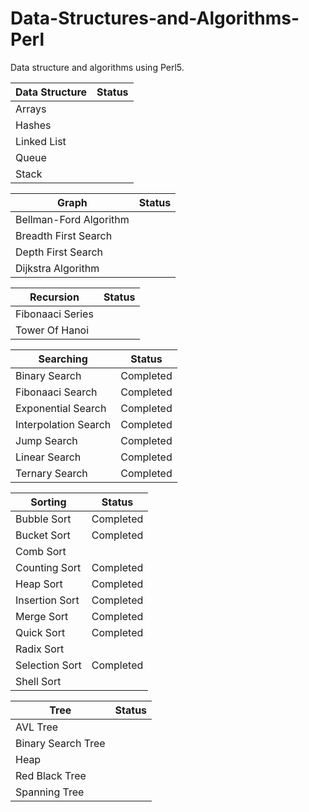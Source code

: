 # Data-Structures-and-Algorithms-Perl
Data structure and algorithms using Perl5.

| Data Structure |	Status | 
| -------------- | ------- |
| Arrays |
| Hashes |	
| Linked List |	
| Queue |	
| Stack |	

| Graph | Status |
| ----- | ------ |
| Bellman-Ford Algorithm 	|
| Breadth First Search 	| 
| Depth First Search 	|
| Dijkstra Algorithm 	|

| Recursion | Status |
| --------- | ------ |
| Fibonaaci Series |
| Tower Of Hanoi |

| Searching | Status |
| --------- | ------ |
| Binary Search | Completed |
| Fibonaaci Search | Completed |
| Exponential Search | Completed |
| Interpolation Search | Completed |
| Jump Search | Completed |
| Linear Search | Completed |
| Ternary Search | Completed |

| Sorting | Status |
| ------- | ------ |
| Bubble Sort | Completed |
| Bucket Sort | Completed |
| Comb Sort |
| Counting Sort | Completed |
| Heap Sort | Completed
| Insertion Sort | Completed
| Merge Sort | Completed
| Quick Sort | Completed
| Radix Sort |
| Selection Sort | Completed
| Shell Sort |

| Tree | Status |
| ---- | ------ |
| AVL Tree |
| Binary Search Tree |
| Heap |
| Red Black Tree |
| Spanning Tree |
